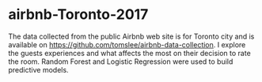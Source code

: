 # airbnb-Toronto-2017
The data collected from the public Airbnb web site is for Toronto city and is available on https://github.com/tomslee/airbnb-data-collection. I explore the guests experiences and what affects the most on their decision to rate the room. Random Forest and Logistic Regression were used to build predictive models. 
